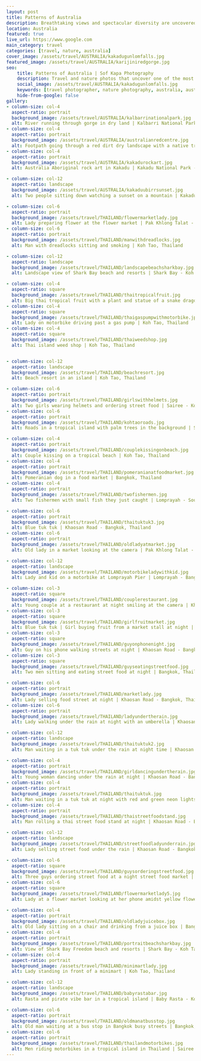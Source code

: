 ```yaml
---
layout: post
title: Patterns of Australia
description: Breathtaking views and spectacular diversity are uncovered with every step on this red dirt country
location: Australia
featured: true
live_url: https://www.google.com
main_category: travel
categories: [travel, nature, australia]
cover_image: /assets/travel/AUSTRALIA/kakadugunlomfalls.jpg
featured_image: /assets/travel/AUSTRALIA/karijiniredgorge.jpg
seo:
    title: Patterns of Australia | Sof Kapa Photography
    description: Travel and nature photos that uncover one of the most diverse and vast countries in the world, Australia
    social_image: /assets/travel/AUSTRALIA/kakadugunlomfalls.jpg
    keywords: [travel photographer, nature photography, australia, australian nature]
    hide-from-google: false
gallery:
- column-size: col-4
  aspect-ratio: portrait
  background_image: /assets/travel/AUSTRALIA/kalbarrinationalpark.jpg
  alt: River running through gorge in dry land | Kalbarri National Park - Western Australia, Australia
- column-size: col-4
  aspect-ratio: portrait
  background_image: /assets/travel/AUSTRALIA/australianredcentre.jpg
  alt: Footpath going through a red dirt dry landscape with a native tree and grass | Red Centre, Australia
- column-size: col-4
  aspect-ratio: portrait
  background_image: /assets/travel/AUSTRALIA/kakadurockart.jpg
  alt: Australia Aboriginal rock art in Kakadu | Kakadu National Park - Northern Territory, Australia

- column-size: col-12
  aspect-ratio: landscape
  background_image: /assets/travel/AUSTRALIA/kakaduubirrsunset.jpg
  alt: Two people sitting down watching a sunset on a mountain | Kakadu National Park - Northern Territory, Australia

- column-size: col-6
  aspect-ratio: portrait
  background_image: /assets/travel/THAILAND/flowermarketlady.jpg
  alt: Lady preparing flower at the flower market | Pak Khlong Talat - Bangkok, Thailand
- column-size: col-6
  aspect-ratio: portrait
  background_image: /assets/travel/THAILAND/manwithdreadlocks.jpg
  alt: Man with dreadlocks sitting and smoking | Koh Tao, Thailand

- column-size: col-12
  aspect-ratio: landscape
  background_image: /assets/travel/THAILAND/landscapebeachsharkbay.jpg
  alt: Landscape view of Shark Bay beach and resorts | Shark Bay - Koh Tao, Thailand

- column-size: col-4
  aspect-ratio: square
  background_image: /assets/travel/THAILAND/thaitropicalfruit.jpg
  alt: Big thai tropical fruit with a plant and statue of a snake dragon | Koh Tao, Thailand
- column-size: col-4
  aspect-ratio: square
  background_image: /assets/travel/THAILAND/thaigaspumpwithmotorbike.jpg
  alt: Lady on motorbike driving past a gas pump | Koh Tao, Thailand
- column-size: col-4
  aspect-ratio: square
  background_image: /assets/travel/THAILAND/thaiweedshop.jpg
  alt: Thai island weed shop | Koh Tao, Thailand


- column-size: col-12
  aspect-ratio: landscape
  background_image: /assets/travel/THAILAND/beachresort.jpg
  alt: Beach resort in an island | Koh Tao, Thailand

- column-size: col-6
  aspect-ratio: portrait
  background_image: /assets/travel/THAILAND/girlswithhelmets.jpg
  alt: Two girls wearing helmets and ordering street food | Sairee - Koh Tao, Thailand
- column-size: col-6
  aspect-ratio: portrait
  background_image: /assets/travel/THAILAND/kohtaoroads.jpg
  alt: Roads in a tropical island with palm trees in the background | Sairee - Koh Tao, Thailand

- column-size: col-4
  aspect-ratio: portrait
  background_image: /assets/travel/THAILAND/couplekissingonbeach.jpg
  alt: Couple kissing on a tropical beach | Koh Tao, Thailand
- column-size: col-4
  aspect-ratio: portrait
  background_image: /assets/travel/THAILAND/pomeranianatfoodmarket.jpg
  alt: Pomeranian dog in a food market | Bangkok, Thailand
- column-size: col-4
  aspect-ratio: portrait
  background_image: /assets/travel/THAILAND/twofishermen.jpg
  alt: Two fishermen with small fish they just caught | Lomprayah - South of Thailand

- column-size: col-6
  aspect-ratio: portrait
  background_image: /assets/travel/THAILAND/thaituktuk3.jpg
  alt: Blue tuk tuk | Khaosan Road - Bangkok, Thailand
- column-size: col-6
  aspect-ratio: portrait
  background_image: /assets/travel/THAILAND/oldladyatmarket.jpg
  alt: Old lady in a market looking at the camera | Pak Khlong Talat - Bangkok, Thailand

- column-size: col-12
  aspect-ratio: landscape
  background_image: /assets/travel/THAILAND/motorbikeladywithkid.jpg
  alt: Lady and kid on a motorbike at Lomprayah Pier | Lomprayah - Bangkok, Thailand

- column-size: col-3
  aspect-ratio: square
  background_image: /assets/travel/THAILAND/couplerestaurant.jpg
  alt: Young couple at a restaurant at night smiling at the camera | Khaosan Road - Bangkok, Thailand
- column-size: col-3
  aspect-ratio: square
  background_image: /assets/travel/THAILAND/girlfruitmarket.jpg
  alt: Blue tuk tuk | Girl buying fruit from a market stall at night | Sairee - Koh Tao, Thailand
- column-size: col-3
  aspect-ratio: square
  background_image: /assets/travel/THAILAND/guyonphonenight.jpg
  alt: Guy on his phone walking streets at night | Khaosan Road - Bangkok, Thailand
- column-size: col-3
  aspect-ratio: square
  background_image: /assets/travel/THAILAND/guyseatingstreetfood.jpg
  alt: Two men sitting and eating street food at night | Bangkok, Thailand

- column-size: col-6
  aspect-ratio: portrait
  background_image: /assets/travel/THAILAND/marketlady.jpg
  alt: Lady selling food street at night | Khaosan Road - Bangkok, Thailand
- column-size: col-6
  aspect-ratio: portrait
  background_image: /assets/travel/THAILAND/ladyundertherain.jpg
  alt: Lady walking under the rain at night with an umberella | Khaosan Road - Bangkok, Thailand

- column-size: col-12
  aspect-ratio: landscape
  background_image: /assets/travel/THAILAND/thaituktuk2.jpg
  alt: Man waiting in a tuk tuk under the rain at night time | Khaosan Road - Bangkok, Thailand

- column-size: col-4
  aspect-ratio: portrait
  background_image: /assets/travel/THAILAND/girldancingundertherain.jpg
  alt: Young woman dancing under the rain at night | Khaosan Road - Bangkok, Thailand
- column-size: col-4
  aspect-ratio: portrait
  background_image: /assets/travel/THAILAND/thaituktuk.jpg
  alt: Man waiting in a tuk tuk at night with red and green neon lights lit street | Khaosan Road - Bangkok, Thailand
- column-size: col-4
  aspect-ratio: portrait
  background_image: /assets/travel/THAILAND/thaistreetfoodstand.jpg
  alt: Man rolling a thai street food stand at night | Khaosan Road - Bangkok, Thailand

- column-size: col-12
  aspect-ratio: landscape
  background_image: /assets/travel/THAILAND/streetfoodladyunderrain.jpg
  alt: Lady selling street food under the rain | Khaosan Road - Bangkok, Thailand

- column-size: col-6
  aspect-ratio: square
  background_image: /assets/travel/THAILAND/guysorderingstreetfood.jpg
  alt: Three guys ordering street food at a night street food market | Khaosan Road - Bangkok, Thailand
- column-size: col-6
  aspect-ratio: square
  background_image: /assets/travel/THAILAND/flowermarketlady5.jpg
  alt: Lady at a flower market looking at her phone amidst yellow flowers | Pak Khlong Talat - Bangkok, Thailand

- column-size: col-4
  aspect-ratio: portrait
  background_image: /assets/travel/THAILAND/oldladyjuicebox.jpg
  alt: Old lady sitting on a chair and drinking from a juice box | Bangkok, Thailand
- column-size: col-4
  aspect-ratio: portrait
  background_image: /assets/travel/THAILAND/portraitbeachsharkbay.jpg
  alt: View of Shark Bay Freedom beach and resorts | Shark Bay - Koh Tao, Thailand
- column-size: col-4
  aspect-ratio: portrait
  background_image: /assets/travel/THAILAND/minimartlady.jpg
  alt: Lady standing in front of a minimart | Koh Tao, Thailand

- column-size: col-12
  aspect-ratio: landscape
  background_image: /assets/travel/THAILAND/babyrastabar.jpg
  alt: Rasta and pirate vibe bar in a tropical island | Baby Rasta - Koh Tao, Thailand

- column-size: col-6
  aspect-ratio: portrait
  background_image: /assets/travel/THAILAND/oldmanatbusstop.jpg
  alt: Old man waiting at a bus stop in Bangkok busy streets | Bangkok, Thailand
- column-size: col-6
  aspect-ratio: portrait
  background_image: /assets/travel/THAILAND/thailandmotorbikes.jpg
  alt: Men riding motorbikes in a tropical island in Thailand | Sairee - Koh Tao, Thailand
---
```


